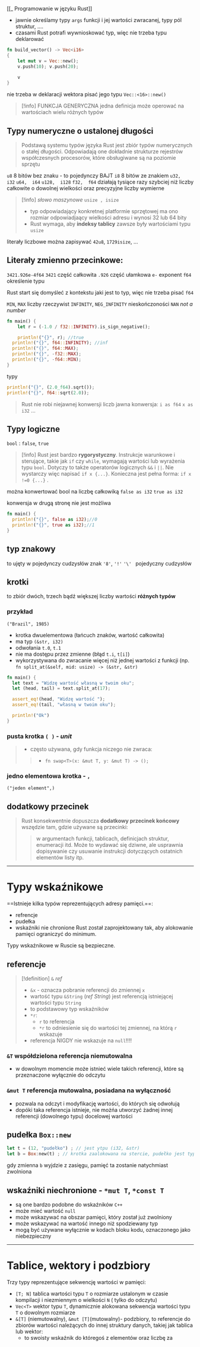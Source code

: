 [[_ Programowanie w języku Rust]]

- jawnie określamy typy `args` funkcji i jej wartości zwracanej, typy pól struktur, ....
- czasami Rust potrafi wywnioskować typ, więc nie trzeba typu deklarować
```rust
fn build_vector() -> Vec<i16> 
{ 
	let mut v = Vec::new();
	v.push(10); v.push(20);
	
	v 
}
```
nie trzeba w deklaracji wektora pisać jego typu `Vec::<16>::new()`

>[!info] FUNKCJA GENERYCZNA
>jedna definicja może operować na wartościach wielu różnych typów

## Typy numeryczne o ustalonej długości

> Podstawą systemu typów języka Rust jest zbiór typów numerycznych o stałej długości. Odpowiadają one dokładnie strukturze rejestrów współczesnych procesorów, które obsługiwane są na poziomie sprzętu

`u8`  8 bitów bez znaku - to pojedynczy BAJT
`i8` 8 bitów ze znakiem
`u32,  i32`
`u64,  i64`
`u128,  i128`
`f32,  f64`
działają tysiące razy szybciej niż liczby całkowite o dowolnej wielkości oraz precyzyjne liczby wymierne

>[!info] *słowo maszynowe* `usize , isize` 
> - typ odpowiadający konkretnej platformie sprzętowej
ma ono rozmiar odpowiadjaący wielkości adresu i wynosi 32 lub 64 bity
>  - Rust wymaga, aby **indeksy tablicy** zawsze były wartościami typu `usize`

literały liczbowe można zapisywać `42u8`, `1729isize`, ...

## Literały zmienno przecinkowe:
`3421.926e-4f64`
`3421` część całkowita
`.926` część ułamkowa
`e-` exponent
`f64` określenie typu

Rust start się domyśleć z kontekstu jaki jest to typ, więc nie trzeba pisać `f64`

`MIN`, `MAX` liczby rzeczywist
`INFINITY`, `NEG_INFINITY` nieskończoności
`NAN` *not a number*

```rust
fn main() {
    let r = (-1.0 / f32::INFINITY).is_sign_negative();

    println!("{}", r); //true
  println!("{}", f64::INFINITY); //inf
  println!("{}", f64::MAX);
  println!("{}", -f32::MAX);
  println!("{}", -f64::MIN);
}
```

typy
```rust
println!("{}", (2.0_f64).sqrt()); 
println!("{}", f64::sqrt(2.0));
```

> Rust nie robi niejawnej konwersji liczb
> jawna konwersja:
> `i as f64`
> `x as i32`
> ...

## Typy logiczne

`bool` : `false`, `true`

> [!info] Rust jest  bardzo **rygorystyczny**. 
> Instrukcje warunkowe i sterujące, takie jak `if` czy `while`, wymagają wartości lub wyrażenia typu `bool`.
>  Dotyczy to także operatorów logicznych `&&` i `||`.
>   Nie wystarczy więc napisać 
> 		  `if x {...}`.
> 	  Konieczna jest pełna forma: 
> 		  `if x !=0 {...}` .

można konwertować bool na liczbę całkowiką
`false as i32`
`true as i32`

konwersja w drugą stronę nie jest możliwa

```rust
fn main() {
  println!("{}", false as i32);//0
  println!("{}", true as i32);//1
}
```

## typ znakowy
to ujęty w pojedynczy cudzysłów znak
`'8'`, `'!'`
`'\' ` pojedyczny cudzysłów


## krotki
to zbiór dwóch, trzech bądź większej liczby wartości **różnych typów**
### przykład
`("Brazil", 1985)` 
- krotka dwuelementowa (łańcuch znaków, wartość całkowita) 
- ma typ `(&str, i32)`
- odwołania `t.0`, `t.1`
- nie ma dostępu przez zmienne (błąd `t.i`, `t[i]`)
- wykorzystywana do zwracanie więcej niż jednej wartości z funkcji (np. `fn split_at(&self, mid: usize) -> (&str, &str)` 
```rust
fn main() {
  let text = "Widzę wartość własną w twoim oku"; 
  let (head, tail) = text.split_at(17);

  assert_eq!(head, "Widzę wartość ");
  assert_eq!(tail, "własną w twoim oku");

  println!("Ok")
}
```

### pusta krotka `( )` - *unit*
> - często używana, gdy funkcja niczego nie zwraca:
>>  - `fn swap<T>(x: &mut T, y: &mut T) -> ();`

### jedno elementowa krotka - `,`
`("jeden element",)`


## dodatkowy przecinek
> Rust konsekwentnie dopuszcza **dodatkowy przecinek końcowy** wszędzie tam, gdzie używane są przecinki: 
> > w argumentach funkcji, 
> > tablicach, 
> > definicjach struktur, 
> > enumeracji 
> > itd. 
> Może to wydawać się dziwne, ale usprawnia dopisywanie czy usuwanie instrukcji dotyczących ostatnich elementów listy itp.



--------------

# Typy wskaźnikowe

==Istnieje kilka typów reprezentujących adresy pamięci.==:
- refrencje
- pudełka
- wskaźniki nie chronione
Rust został zaprojektowany tak, aby alokowanie pamięci ograniczyć do minimum.

Typy wskaźnikowe w Ruscie są bezpieczne.




## referencje
>[!definition] `&` *ref*
> - `&x` - oznacza pobranie referencji do zmiennej `x`
>- wartość typu `&String` (*ref String*) jest referencją istniejącej wartości typu `String`
>- to podstawowy typ wskaźników
>- `*r`:
>	- `r` to referencja 
>	- `*r` to odniesienie się do wartości tej zmiennej, na którą `r` wskazuje
>- referencja NIGDY nie wskazuje na `null`!!!!

### `&T` współdzielona referencja niemutowalna
- w dowolnym momencie może istnieć wiele takich referencji, które są przeznaczone wyłącznie do odczytu 

### `&mut T` referencja mutowalna, posiadana na wyłączność 
- pozwala na odczyt i modyfikację wartości, do których się odwołują
- dopóki taka referencja istnieje, nie możńa utworzyć żadnej innej referencji (dowolnego typu) docelowej wartości

## pudełka `Box::new`
```rust
let t = (12, "pudełko") ; // jest ytpu (i32, &str)
let b = Box:new(t) ; // krotka zaalokowana na stercie, pudełko jest typu Box<(i32, &str)>
```
gdy zmienna `b` wyjdzie z zasięgu, pamięć ta zostanie natychmiast zwolniona

## wskaźniki niechronione - `*mut T`, `*const T`
- są one bardzo podobne do wskaźników `C++`
- może mieć wartość `null`
- może wskazywać na obszar pamięci, który został już zwolniony
- może wskazywać na wartość innego niż spodziewany typ
- mogą być używane wyłącznie w kodach bloku kodu, oznaczonego jako niebezpieczny




-------
# Tablice, wektory i podzbiory
Trzy typy reprezentujące sekwencję wartości w pamięci:
- `[T; N]` tablica wartości typu `T` o rozmiarze ustalonym w czasie kompilacji i niezmiennym o wielkości `N` ( tylko do odczytu)
- `Vec<T>` wektor typu `T`, dynamicznie alokowana sekwencja wartości typu `T` o dowolnym rozmiarze
- `&[T]` (niemutowalny), `&mut [T]`(mutowalny)- podzbiory, to referencje do zbiorów wartości należących do innej struktury danych, takiej jak tablica lub wektor:
	- to swoisty wskaźnik do któregoś z elementów oraz liczbę za













